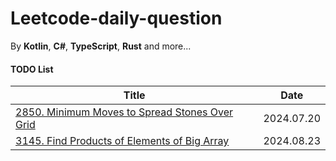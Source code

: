 # Leetcode-daily-question
By **Kotlin**, **C#**, **TypeScript**, **Rust** and more...


#### TODO List
| Title | Date |
| ----- | ---- |
| [2850. Minimum Moves to Spread Stones Over Grid](https://leetcode.cn/problems/minimum-moves-to-spread-stones-over-grid) | 2024.07.20 |
| [3145. Find Products of Elements of Big Array](https://leetcode.cn/problems/find-products-of-elements-of-big-array) | 2024.08.23 |